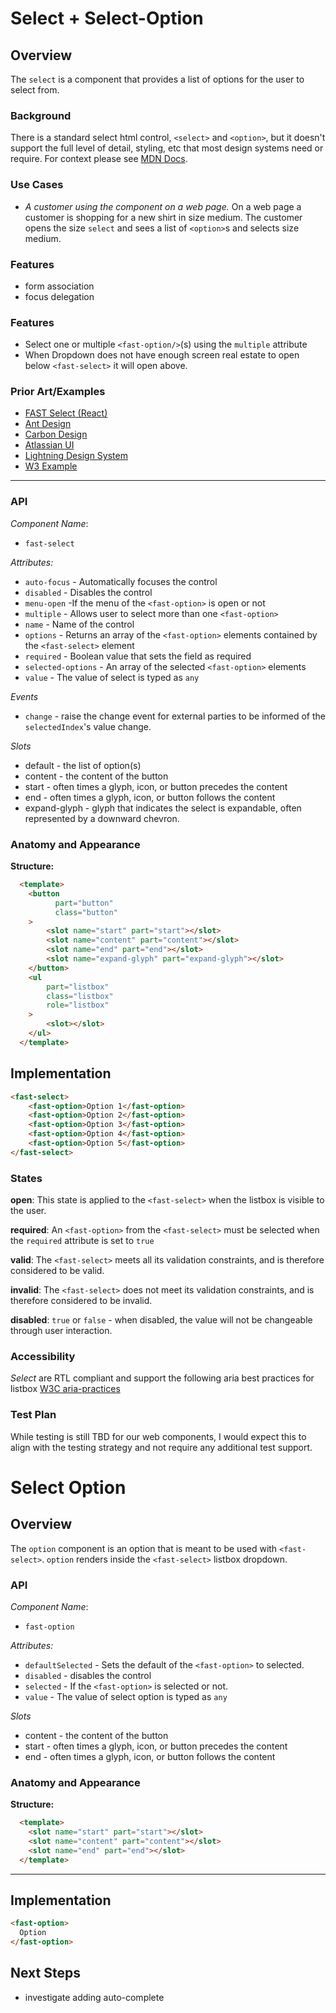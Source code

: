 # Select + Select-Option

## Overview

The `select` is a component that provides a list of options for the user to select from.

### Background

There is a standard select html control, `<select>` and `<option>`, but it doesn't support the full level of detail, styling, etc that most design systems need or require. For context please see [MDN Docs](https://developer.mozilla.org/en-US/docs/web/html/element/select).

### Use Cases

- *A customer using the component on a web page.*
On a web page a customer is shopping for a new shirt in size medium. The customer opens the size `select` and sees a list of `<option>`s and selects size medium.

### Features
- form association
- focus delegation

### Features
- Select one or multiple `<fast-option/>`(s) using the `multiple` attribute
- When Dropdown does not have enough screen real estate to open below `<fast-select>` it will open above.

### Prior Art/Examples
- [FAST Select (React)](https://www.npmjs.com/package/@microsoft/fast-components-react-msft)
- [Ant Design](https://ant.design/components/select/)
- [Carbon Design](https://www.carbondesignsystem.com/components/select/code/)
- [Atlassian UI](https://atlaskit.atlassian.com/packages/core/select)
- [Lightning Design System](https://www.lightningdesignsystem.com/components/select/)
- [W3 Example](https://www.w3.org/TR/wai-aria-practices-1.1/examples/listbox/listbox-collapsible.html)

---

### API

*Component Name*:
- `fast-select`

*Attributes:*
- `auto-focus` - Automatically focuses the control
- `disabled` - Disables the control
- `menu-open` -If the menu of the `<fast-option>` is open or not
- `multiple` - Allows user to select more than one `<fast-option>`
- `name` - Name of the control
- `options` - Returns an array of the `<fast-option>` elements contained by the `<fast-select>` element
- `required` - Boolean value that sets the field as required
- `selected-options` - An array of the selected `<fast-option>` elements
- `value` - The value of select is typed as `any`

*Events*
- `change` - raise the change event for external parties to be informed of the `selectedIndex`'s value change.

*Slots*
- default - the list of option(s)
- content - the content of the button
- start - often times a glyph, icon, or button precedes the content
- end - often times a glyph, icon, or button follows the content
- expand-glyph - glyph that indicates the select is expandable, often represented by a downward chevron.

### Anatomy and Appearance
**Structure:**

```html
  <template>
    <button
          part="button"
          class="button"
    >
        <slot name="start" part="start"></slot>
        <slot name="content" part="content"></slot>
        <slot name="end" part="end"></slot>
        <slot name="expand-glyph" part="expand-glyph"></slot>
    </button>
    <ul
        part="listbox"
        class="listbox"
        role="listbox"
    >
        <slot></slot>
    </ul>
  </template>
```

## Implementation

```html
<fast-select>
    <fast-option>Option 1</fast-option>
    <fast-option>Option 2</fast-option>
    <fast-option>Option 3</fast-option>
    <fast-option>Option 4</fast-option>
    <fast-option>Option 5</fast-option>
</fast-select>
```

### States

**open**: This state is applied to the `<fast-select>` when the listbox is visible to the user.

**required**: An `<fast-option>` from the `<fast-select>` must be selected when the `required` attribute is set to `true`

**valid**: The `<fast-select>` meets all its validation constraints, and is therefore considered to be valid.

**invalid**: The `<fast-select>` does not meet its validation constraints, and is therefore considered to be invalid.

**disabled**: `true` or `false` - when disabled, the value will not be changeable through user interaction.


### Accessibility

*Select* are RTL compliant and support the following aria best practices for listbox [W3C aria-practices](https://www.w3.org/TR/wai-aria-practices-1.1/#Listbox)

### Test Plan

While testing is still TBD for our web components, I would expect this to align with the testing strategy and not require any additional test support.

# Select Option

## Overview

The `option` component is an option that is meant to be used with `<fast-select>`. `option` renders inside the `<fast-select>` listbox dropdown.

### API
*Component Name*:
- `fast-option`

*Attributes:*
- `defaultSelected` - Sets the default of the `<fast-option>` to selected.
- `disabled` - disables the control
- `selected` - If the `<fast-option>` is selected or not.
- `value` - The value of select option is typed as `any`

*Slots*
- content - the content of the button
- start - often times a glyph, icon, or button precedes the content
- end - often times a glyph, icon, or button follows the content

### Anatomy and Appearance
**Structure:**

```html
  <template>
    <slot name="start" part="start"></slot>
    <slot name="content" part="content"></slot>
    <slot name="end" part="end"></slot>
  </template>
```

---

## Implementation

```html
<fast-option>
  Option
</fast-option>
```

## Next Steps
- investigate adding auto-complete
